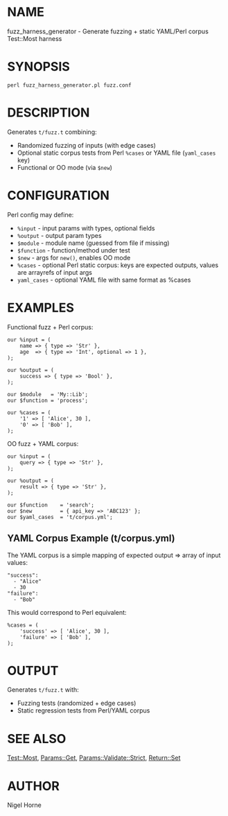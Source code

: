 # NAME

fuzz\_harness\_generator - Generate fuzzing + static YAML/Perl corpus Test::Most harness

# SYNOPSIS

    perl fuzz_harness_generator.pl fuzz.conf

# DESCRIPTION

Generates `t/fuzz.t` combining:

- Randomized fuzzing of inputs (with edge cases)
- Optional static corpus tests from Perl `%cases` or YAML file (`yaml_cases` key)
- Functional or OO mode (via `$new`)

# CONFIGURATION

Perl config may define:

- `%input` - input params with types, optional fields
- `%output` - output param types
- `$module` - module name (guessed from file if missing)
- `$function` - function/method under test
- `$new` - args for `new()`, enables OO mode
- `%cases` - optional Perl static corpus: keys are expected outputs, values are arrayrefs of input args
- `yaml_cases` - optional YAML file with same format as %cases

# EXAMPLES

Functional fuzz + Perl corpus:

    our %input = (
        name => { type => 'Str' },
        age  => { type => 'Int', optional => 1 },
    );

    our %output = (
        success => { type => 'Bool' },
    );

    our $module   = 'My::Lib';
    our $function = 'process';

    our %cases = (
        '1' => [ 'Alice', 30 ],
        '0' => [ 'Bob' ],
    );

OO fuzz + YAML corpus:

    our %input = (
        query => { type => 'Str' },
    );

    our %output = (
        result => { type => 'Str' },
    );

    our $function    = 'search';
    our $new         = { api_key => 'ABC123' };
    our $yaml_cases  = 't/corpus.yml';

## YAML Corpus Example (t/corpus.yml)

The YAML corpus is a simple mapping of expected output => array of input values:

    "success":
      - "Alice"
      - 30
    "failure":
      - "Bob"

This would correspond to Perl equivalent:

    %cases = (
        'success' => [ 'Alice', 30 ],
        'failure' => [ 'Bob' ],
    );

# OUTPUT

Generates `t/fuzz.t` with:

- Fuzzing tests (randomized + edge cases)
- Static regression tests from Perl/YAML corpus

# SEE ALSO

[Test::Most](https://metacpan.org/pod/Test%3A%3AMost), [Params::Get](https://metacpan.org/pod/Params%3A%3AGet), [Params::Validate::Strict](https://metacpan.org/pod/Params%3A%3AValidate%3A%3AStrict), [Return::Set](https://metacpan.org/pod/Return%3A%3ASet)

# AUTHOR

Nigel Horne
